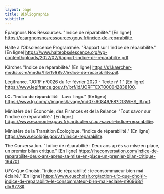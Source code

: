 ```yaml
---
layout: page
title: Bibliographie
subtitle: 
---
```


Épargnons Nos Ressources. "Indice de réparabilité." [En ligne] https://epargnonsnosressources.gouv.fr/indice-de-reparabilite.

Halte à l'Obsolescence Programmée. "Rapport sur l'indice de réparabilité." [En ligne] https://www.halteobsolescence.org/wp-content/uploads/2022/02/Rapport-indice-de-reparabilite.pdf.

Kärcher. "Indice de réparabilité." [En ligne] https://s1.kaercher-media.com/media/file/158857/indice-de-reparabilite.pdf.

Légifrance. "JORF n°0026 du 1er février 2020 - Texte n° 1." [En ligne] https://www.legifrance.gouv.fr/jorf/id/JORFTEXT000042838100.

LG. "Indice de réparabilité - Lave-linge." [En ligne] https://www.lg.com/fr/images/lavage/md07560849/F82D13WHS_IR.pdf.

Ministère de l'Économie, des Finances et de la Relance. "Tout savoir sur l'indice de réparabilité." [En ligne] https://www.economie.gouv.fr/particuliers/tout-savoir-indice-reparabilite.

Ministère de la Transition Écologique. "Indice de réparabilité." [En ligne] https://www.ecologie.gouv.fr/indice-reparabilite.

The Conversation. "Indice de réparabilité : Deux ans après sa mise en place, un premier bilan critique." [En ligne] https://theconversation.com/indice-de-reparabilite-deux-ans-apres-sa-mise-en-place-un-premier-bilan-critique-194701

UFC-Que Choisir. "Indice de réparabilité : le consommateur bien mal éclairé." [En ligne] https://www.quechoisir.org/action-ufc-que-choisir-indice-de-reparabilite-le-consommateur-bien-mal-eclaire-n96968/?dl=97780.
